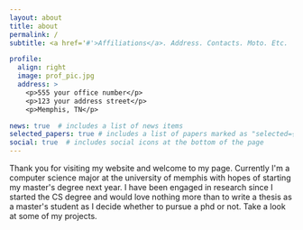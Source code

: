 ```yaml
---
layout: about
title: about
permalink: /
subtitle: <a href='#'>Affiliations</a>. Address. Contacts. Moto. Etc.

profile:
  align: right
  image: prof_pic.jpg
  address: >
    <p>555 your office number</p>
    <p>123 your address street</p>
    <p>Memphis, TN</p>

news: true  # includes a list of news items
selected_papers: true # includes a list of papers marked as "selected={true}"
social: true  # includes social icons at the bottom of the page
---
```


Thank you for visiting my website and welcome to my page. Currently I'm a computer science major at the university of memphis with hopes of starting my master's degree next year. I have been engaged in research since I started the CS degree and would love nothing more than to write a thesis as a master's student as I decide whether to pursue a phd or not. Take a look at some of my projects.